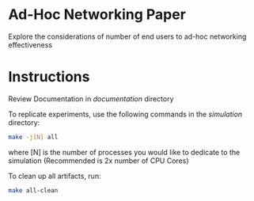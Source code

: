# Ad-Hoc Networking Paper
Explore the considerations of number of end users to ad-hoc networking effectiveness

# Instructions
Review Documentation in *documentation* directory

To replicate experiments, use the following commands in the *simulation* directory:
~~~~bash
make -j[N] all
~~~~

where [N] is the number of processes you would like to dedicate to the simulation
(Recommended is 2x number of CPU Cores)

To clean up all artifacts, run:
~~~~bash
make all-clean
~~~~

